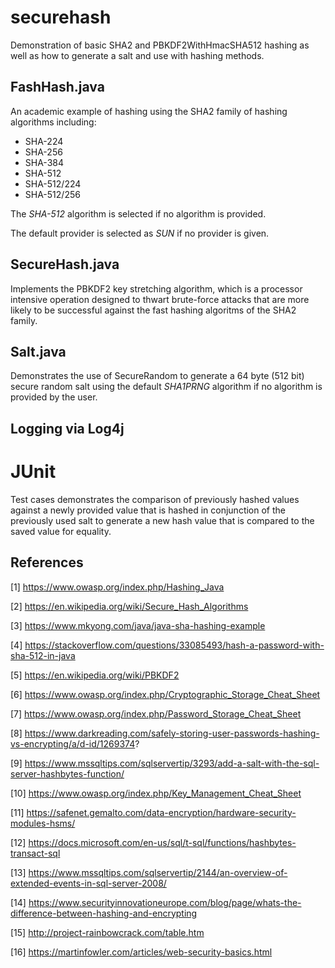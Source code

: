 # securehash
Demonstration of basic SHA2 and PBKDF2WithHmacSHA512 hashing as well as how to generate a salt and use with hashing methods.

## FashHash.java

An academic example of hashing using the SHA2 family of hashing algorithms including: 

  <ul>
  <li>SHA-224</li>
  <li>SHA-256</li>
  <li>SHA-384</li>
  <li>SHA-512</li>
  <li>SHA-512/224</li>
  <li>SHA-512/256</li>
  </ul>

The *SHA-512* algorithm is selected if no algorithm is provided.

The default provider is selected as *SUN* if no provider is given.

## SecureHash.java

Implements the PBKDF2 key stretching algorithm, which is a processor intensive operation designed to thwart brute-force attacks that are more likely to be successful against the fast hashing algoritms of the SHA2 family.
## Salt.java

Demonstrates the use of SecureRandom to generate a 64 byte (512 bit) secure random salt using the default *SHA1PRNG* algorithm if no algorithm is provided by the user.
## Logging via Log4j

# JUnit

Test cases demonstrates the comparison of previously hashed values against a newly provided value that is hashed in conjunction of the previously used salt to generate a new hash value that is compared to the saved value for equality.

## References
[1] https://www.owasp.org/index.php/Hashing_Java

[2] https://en.wikipedia.org/wiki/Secure_Hash_Algorithms

[3] https://www.mkyong.com/java/java-sha-hashing-example

[4] https://stackoverflow.com/questions/33085493/hash-a-password-with-sha-512-in-java

[5] https://en.wikipedia.org/wiki/PBKDF2

[6] https://www.owasp.org/index.php/Cryptographic_Storage_Cheat_Sheet 

[7] https://www.owasp.org/index.php/Password_Storage_Cheat_Sheet 

[8] https://www.darkreading.com/safely-storing-user-passwords-hashing-vs-encrypting/a/d-id/1269374? 

[9] https://www.mssqltips.com/sqlservertip/3293/add-a-salt-with-the-sql-server-hashbytes-function/ 

[10] https://www.owasp.org/index.php/Key_Management_Cheat_Sheet 

[11] https://safenet.gemalto.com/data-encryption/hardware-security-modules-hsms/ 

[12] https://docs.microsoft.com/en-us/sql/t-sql/functions/hashbytes-transact-sql 

[13] https://www.mssqltips.com/sqlservertip/2144/an-overview-of-extended-events-in-sql-server-2008/ 

[14] https://www.securityinnovationeurope.com/blog/page/whats-the-difference-between-hashing-and-encrypting 

[15] http://project-rainbowcrack.com/table.htm 

[16] https://martinfowler.com/articles/web-security-basics.html
